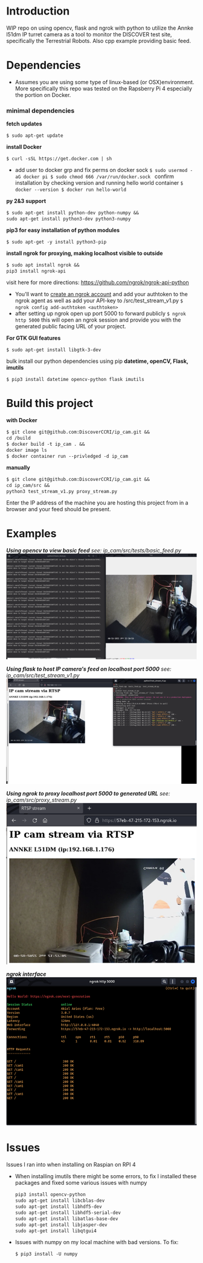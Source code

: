 # Introduction
WIP repo on using opencv, flask and ngrok with python to utilize the 
Annke l51dm IP turret camera as a tool to monitor the 
DISCOVER test site, specifically the Terrestrial Robots. 
Also cpp example providing basic feed.


# Dependencies
- Assumes you are using some type of linux-based (or OSX)environment. More specifically
this repo was tested on the Rapsberry Pi 4 especially the portion on Docker.

### minimal dependencies
**fetch updates**
```
$ sudo apt-get update
```

**install Docker**
```
$ curl -sSL https://get.docker.com | sh
```
- add user to docker grp and fix perms on docker sock
        ```
        $ sudo usermod -aG docker pi
        $ sudo chmod 666 /var/run/docker.sock 
        ```
    confirm installation by checking version and running hello world container
        ```
        $ docker --version
        $ docker run hello-world
        ```
        
**py 2&3 support**
```
$ sudo apt-get install python-dev python-numpy &&
sudo apt-get install python3-dev python3-numpy
```

**pip3 for easy installation of python modules**
```
$ sudo apt-get -y install python3-pip
```
**install ngrok for proxying, making localhost visible to outside**
```
$ sudo apt install ngrok &&
pip3 install ngrok-api
```
visit here for more directions: https://github.com/ngrok/ngrok-api-python
- You'll want to [create an ngrok account](https://dashboard.ngrok.com/get-started/setup) and add your authtoken to the 
ngrok agent as well as add your API-key to /src/test_stream_v1.py
        ```
        $ ngrok config add-authtoken <authtoken>
        ```
- after setting up ngrok open up port 5000 to forward publicly
        ```
        $ ngrok http 5000
        ```
this will open an ngrok session and provide you with the generated public facing
URL of your project.


**For GTK GUI features**
```
$ sudo apt-get install libgtk-3-dev
```
bulk install our python dependencies using pip
**datetime, openCV, Flask, imutils**
```
$ pip3 install datetime opencv-python flask imutils
```

# Build this project
**with Docker**
```
$ git clone git@github.com:DiscoverCCRI/ip_cam.git &&
cd /build 
$ docker build -t ip_cam . &&
docker image ls
$ docker container run --privledged -d ip_cam
```
**manually**
```
$ git clone git@github.com:DiscoverCCRI/ip_cam.git &&
cd ip_cam/src &&
python3 test_stream_v1.py proxy_stream.py
```
Enter the IP address of the machine you are hosting this project from in a browser
and your feed should be present. 

# Examples
***Using opencv to view basic feed*** 
*see: ip_cam/src/tests/basic_feed.py*
![example](https://github.com/DiscoverCCRI/ip_cam/blob/main/imgs/basic_feed.png)

***Using flask to host IP camera's feed on localhost port 5000***
*see: ip_cam/src/test_stream_v1.py*
![example2](https://github.com/DiscoverCCRI/ip_cam/blob/main/imgs/flask_localhost.png)

***Using ngrok to proxy localhost port 5000 to generated URL***
*see: ip_cam/src/proxy_stream.py*
![example3](https://github.com/DiscoverCCRI/ip_cam/blob/main/imgs/localhost-to-ngrok_stream.png)

***ngrok interface***
![example4](https://github.com/DiscoverCCRI/ip_cam/blob/main/imgs/ngrok_session.png)


# Issues
Issues I ran into when installing on Raspian on RPI 4
  - When installing imutils there might be some errors, to fix I installed
  these packages and fixed some various issues with numpy
    ```
    pip3 install opencv-python
    sudo apt-get install libcblas-dev
    sudo apt-get install libhdf5-dev
    sudo apt-get install libhdf5-serial-dev
    sudo apt-get install libatlas-base-dev
    sudo apt-get install libjasper-dev 
    sudo apt-get install libqtgui4 
    ```
  - Issues with numpy on my local machine with bad versions. To fix:
    ```
    $ pip3 install -U numpy
    ```
